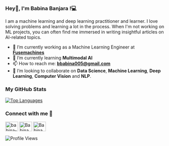 ### Hey👋, I'm Babina Banjara !:computer:

I am a machine learning and deep learning practitioner and learner. I love solving problems and learning a lot in the process.
When I'm not working on ML projects, you can often find me immersed in writing insightful articles on AI-related topics. 

- 🔭 I’m currently working as a Machine Learning Engineer at [**Fusemachines**](https://fusemachines.com/)
- 🌱 I’m currently learning **Multimodal AI**
- 📫 How to reach me: **bbabina005@gmail.com**
- 👯 I’m looking to collaborate on **Data Science**, **Machine Learning**, **Deep Learning**, **Computer Vision** and **NLP**.
 
<div>
  <h3>My GitHub Stats</h3>
    <a href="https://github.com/bbabina" align="left"><img src="https://github-readme-stats.vercel.app/api/top-langs/?username=bbabina&langs_count=6&title_color=0891b2&text_color=ffffff&icon_color=0891b2&bg_color=1c1917&hide_border=true&locale=en&custom_title=Top%5%Languages&hide_progress=true" alt="Top Languages" /></a><br>
   
  </div>
  
### Connect with me 🤝

<p align="left">
<a href="https://linkedin.com/in/babina-banjara-88788a1b1" target="blank"><img align="center" src="https://raw.githubusercontent.com/rahuldkjain/github-profile-readme-generator/master/src/images/icons/Social/linked-in-alt.svg" alt="babina-banjara-88788a1b1" height="30" width="40" /></a>
<a href="https://twitter.com/BabinaB" target="blank"><img align="center" src="https://raw.githubusercontent.com/rahuldkjain/github-profile-readme-generator/master/src/images/icons/Social/twitter.svg" alt="BabinaB" height="30" width="40" /></a>
 <a href="https://medium.com/@bbabina" target="blank"><img align="center" src="https://raw.githubusercontent.com/rahuldkjain/github-profile-readme-generator/master/src/images/icons/Social/medium.svg" alt="BabinaB" height="30" width="40" /></a>
</p>

<!-- [![Website](https://img.shields.io/website?label=bbabina&style=for-the-badge&url=https%3A%2F%2Fcodestackr.com)](https://www.bbabina.com.np) -->

![Profile Views](https://komarev.com/ghpvc/?username=bbabina&style=flat-square)


